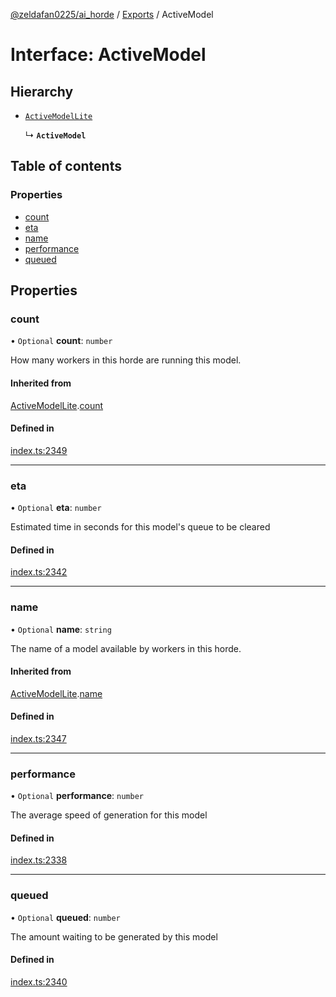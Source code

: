 [@zeldafan0225/ai_horde](../README.md) / [Exports](../modules.md) / ActiveModel

# Interface: ActiveModel

## Hierarchy

- [`ActiveModelLite`](ActiveModelLite.md)

  ↳ **`ActiveModel`**

## Table of contents

### Properties

- [count](ActiveModel.md#count)
- [eta](ActiveModel.md#eta)
- [name](ActiveModel.md#name)
- [performance](ActiveModel.md#performance)
- [queued](ActiveModel.md#queued)

## Properties

### count

• `Optional` **count**: `number`

How many workers in this horde are running this model.

#### Inherited from

[ActiveModelLite](ActiveModelLite.md).[count](ActiveModelLite.md#count)

#### Defined in

[index.ts:2349](https://github.com/ZeldaFan0225/ai_horde/blob/d340ba6/index.ts#L2349)

___

### eta

• `Optional` **eta**: `number`

Estimated time in seconds for this model's queue to be cleared

#### Defined in

[index.ts:2342](https://github.com/ZeldaFan0225/ai_horde/blob/d340ba6/index.ts#L2342)

___

### name

• `Optional` **name**: `string`

The name of a model available by workers in this horde.

#### Inherited from

[ActiveModelLite](ActiveModelLite.md).[name](ActiveModelLite.md#name)

#### Defined in

[index.ts:2347](https://github.com/ZeldaFan0225/ai_horde/blob/d340ba6/index.ts#L2347)

___

### performance

• `Optional` **performance**: `number`

The average speed of generation for this model

#### Defined in

[index.ts:2338](https://github.com/ZeldaFan0225/ai_horde/blob/d340ba6/index.ts#L2338)

___

### queued

• `Optional` **queued**: `number`

The amount waiting to be generated by this model

#### Defined in

[index.ts:2340](https://github.com/ZeldaFan0225/ai_horde/blob/d340ba6/index.ts#L2340)
